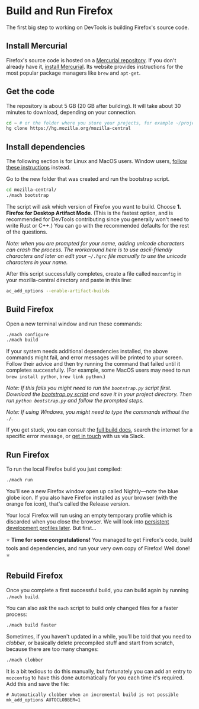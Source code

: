 # Build and Run Firefox

The first big step to working on DevTools is building Firefox's source code.

## Install Mercurial

Firefox's source code is hosted on a [Mercurial repository](https://hg.mozilla.org/mozilla-central/). If you don't already have it, [install Mercurial](https://www.mercurial-scm.org/downloads). Its website provides instructions for the most popular package managers like `brew` and `apt-get`.

## Get the code

The repository is about 5 GB (20 GB after building). It will take about 30 minutes to download, depending on your connection.

```bash
cd ~ # or the folder where you store your projects, for example ~/projects
hg clone https://hg.mozilla.org/mozilla-central
```

## Install dependencies

The following section is for Linux and MacOS users. Window users, [follow these instructions](https://developer.mozilla.org/en-US/docs/Mozilla/Developer_guide/Build_Instructions/Windows_Prerequisites) instead.

Go to the new folder that was created and run the bootstrap script.

```bash
cd mozilla-central/
./mach bootstrap
```

The script will ask which version of Firefox you want to build. Choose **1. Firefox for Desktop Artifact Mode**. (This is the fastest option, and is recommended for DevTools contributing since you generally won't need to write Rust or C++.) You can go with the recommended defaults for the rest of the questions. 

*Note: when you are prompted for your name, adding unicode characters can crash the process. The workaround here is to use ascii-friendly characters and later on edit your `~/.hgrc` file manually to use the unicode characters in your name.*

After this script successfully completes, create a file called `mozconfig` in your mozilla-central directory and paste in this line:

```bash
ac_add_options --enable-artifact-builds
```

## Build Firefox

Open a new terminal window and run these commands:

```bash
./mach configure
./mach build
```

If your system needs additional dependencies installed, the above commands might fail, and error messages will be printed to your screen. Follow their advice and then try running the command that failed until it completes successfully. (For example, some MacOS users may need to run `brew install python`, `brew link python`.)

*Note: If this fails you might need to run the `bootstrap.py` script first. Download the [bootstrap.py script](https://hg.mozilla.org/mozilla-central/raw-file/default/python/mozboot/bin/bootstrap.py) and save it in your project directory. Then run `python bootstrap.py` and follow the prompted steps.*

*Note: If using Windows, you might need to type the commands without the `./`.*

If you get stuck, you can consult the [full build docs](https://developer.mozilla.org/docs/Mozilla/Developer_guide/Build_Instructions/Simple_Firefox_build), search the internet for a specific error message, or [get in touch](https://firefox-dev.tools/) with us via Slack.

## Run Firefox

To run the local Firefox build you just compiled:

```bash
./mach run
```

You'll see a new Firefox window open up called Nightly—note the blue globe icon. If you also have Firefox installed as your browser (with the orange fox icon), that's called the Release version.

Your local Firefox will run using an empty temporary profile which is discarded when you close the browser. We will look into [persistent development profiles later](./development-profiles.md). But first...

⭐️  **Time for some congratulations!** You managed to get Firefox's code, build tools and dependencies, and run your very own copy of Firefox! Well done! ⭐   ️

## Rebuild Firefox

<!--TODO: it would be valuable to explain how to pull changes! -->

Once you complete a first successful build, you can build again by running `./mach build`. 

You can also ask the `mach` script to build only changed files for a faster process:

```bash
./mach build faster
```

Sometimes, if you haven't updated in a while, you'll be told that you need to *clobber*, or basically delete precompiled stuff and start from scratch, because there are too many changes:

```bash
./mach clobber
```

It is a bit tedious to do this manually, but fortunately you can add an entry to `mozconfig` to have this done automatically for you each time it's required. Add this and save the file:

```
# Automatically clobber when an incremental build is not possible
mk_add_options AUTOCLOBBER=1
```
